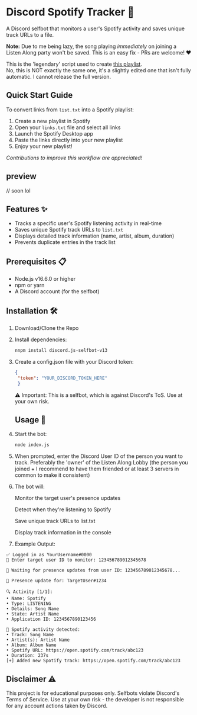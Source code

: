 # Discord Spotify Tracker 🎵

A Discord selfbot that monitors a user's Spotify activity and saves unique track URLs to a file.

**Note:** Due to me being lazy, the song playing *immediately* on joining a Listen Along party won't be saved. This is an easy fix - PRs are welcome! ❤️  

This is the 'legendary' script used to create [this playlist](https://open.spotify.com/playlist/1PGjUP3FVlsRwEc4leLhrd?si=3c02b963f7cc44b2). <br>
No, this is NOT exactly the same one, it's a slightly edited one that isn't fully automatic. I cannot release the full version.


## Quick Start Guide

To convert links from `list.txt` into a Spotify playlist:

1. Create a new playlist in Spotify
2. Open your `links.txt` file and select all links
3. Launch the Spotify Desktop app
4. Paste the links directly into your new playlist
5. Enjoy your new playlist!

*Contributions to improve this workflow are appreciated!*
   
## preview

// soon lol


## Features ✨
- Tracks a specific user's Spotify listening activity in real-time
- Saves unique Spotify track URLs to `list.txt`
- Displays detailed track information (name, artist, album, duration)
- Prevents duplicate entries in the track list

## Prerequisites 📋
- Node.js v16.6.0 or higher
- npm or yarn
- A Discord account (for the selfbot)

## Installation 🛠️

1. Download/Clone the Repo
2. Install dependencies:
   ```bash
   nnpm install discord.js-selfbot-v13
   ```
3. Create a config.json file with your Discord token:
   ```json
   {
    "token": "YOUR_DISCORD_TOKEN_HERE"
    }
   ```
   ⚠️ Important: This is a selfbot, which is against Discord's ToS. Use at your own risk.

   ## Usage 🚀

1. Start the bot:
     ```bash
     node index.js
     ```
2. When prompted, enter the Discord User ID of the person you want to track.
   Preferably the 'owner' of the Listen Along Lobby (the person you joined + I recommend to have them friended or at least 3 servers in common to make it consistent)

3. The bot will:

    Monitor the target user's presence updates

    Detect when they're listening to Spotify

    Save unique track URLs to list.txt

    Display track information in the console

4. Example Output:
```  
✅ Logged in as YourUsername#0000
👤 Enter target user ID to monitor: 123456789012345678

🔎 Waiting for presence updates from user ID: 123456789012345678...

📡 Presence update for: TargetUser#1234

🔍 Activity [1/1]:
• Name: Spotify
• Type: LISTENING
• Details: Song Name
• State: Artist Name
• Application ID: 1234567890123456

🎵 Spotify activity detected:
• Track: Song Name
• Artist(s): Artist Name
• Album: Album Name
• Spotify URL: https://open.spotify.com/track/abc123
• Duration: 237s
[+] Added new Spotify track: https://open.spotify.com/track/abc123
```

## Disclaimer ⚠️

This project is for educational purposes only. Selfbots violate Discord's Terms of Service. Use at your own risk - the developer is not responsible for any account actions taken by Discord.
